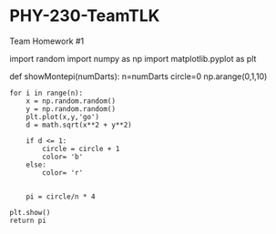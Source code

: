 # PHY-230-TeamTLK
Team Homework #1

import random
import numpy as np 
import matplotlib.pyplot as plt

def showMontepi(numDarts):
    n=numDarts
    circle=0
    np.arange(0,1,10)
    
    for i in range(n):
        x = np.random.random()
        y = np.random.random() 
        plt.plot(x,y,'go')
        d = math.sqrt(x**2 + y**2)
        
        if d <= 1:
            circle = circle + 1
            color= 'b'
        else:
            color= 'r'
            
        
        pi = circle/n * 4

    plt.show()
    return pi
